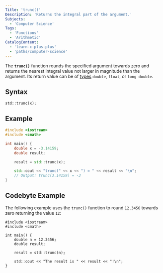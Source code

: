 ```yaml
---
Title: 'trunc()' 
Description: 'Returns the integral part of the argument.' 
Subjects:
  - 'Computer Science'
Tags: 
  - 'Functions'
  - 'Arithmetic'
CatalogContent:
  - 'learn-c-plus-plus'
  - 'paths/computer-science'
---
```


The **`trunc()`** function rounds the specified argument towards zero and returns the nearest integral value not larger in magnitude than the argument. Its return value can be of [types](https://www.codecademy.com/resources/docs/cpp/data-types) `double`, `float`, or `long double`. 

## Syntax

```pseudo
std::trunc(x);
```

## Example

```cpp
#include <iostream>
#include <cmath>

int main() {
    double x = -3.14159;
    double result;

    result = std::trunc(x);

    std::cout << "trunc(" << x << ") = " << result << "\n";
    // Output: trunc(3.14159) = -3
}
```

## Codebyte Example

The following example uses the `trunc()` function to round `12.3456` towards zero returning the value `12`:

```codebyte/cpp
#include <iostream>
#include <cmath>

int main() {
    double n = 12.3456;
    double result;

    result = std::trunc(n);

    std::cout << "The result is " << result << "!\n";
}
```
